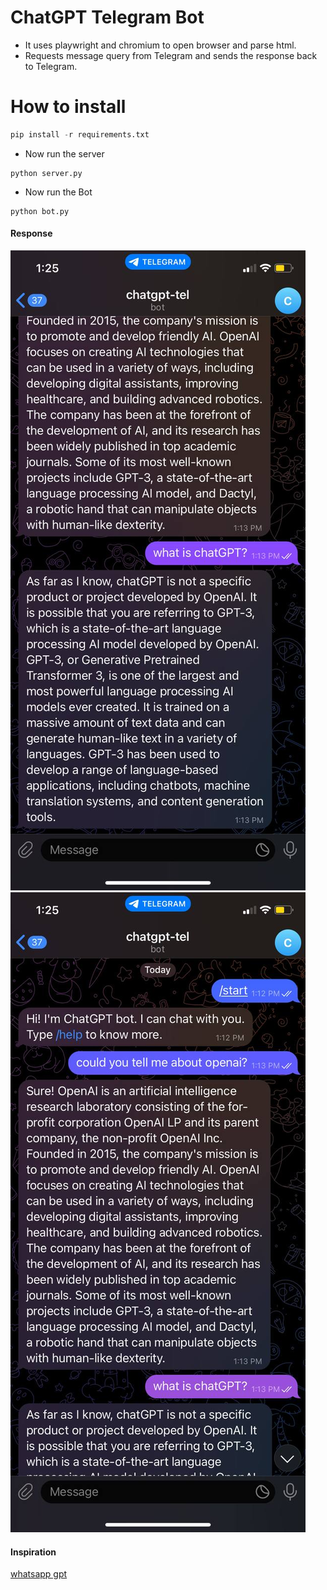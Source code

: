# ChatGPT Telegram Bot

- It uses playwright and chromium to open browser and parse html.
- Requests message query from Telegram and sends the response back to Telegram.

# How to install

```python
pip install -r requirements.txt
```

* Now run the server

```
python server.py
```
* Now run the Bot

```
python bot.py
```

#### Response

![response1](https://github.com/Raswanth8/chatGPT_Telegram_Bot/blob/main/images/photo_2022-12-10_13-26-24.jpg)
![response1](https://github.com/Raswanth8/chatGPT_Telegram_Bot/blob/main/images/photo_2022-12-10_13-26-32.jpg)

#### Inspiration
 [whatsapp gpt](https://github.com/danielgross/whatsapp-gpt)


